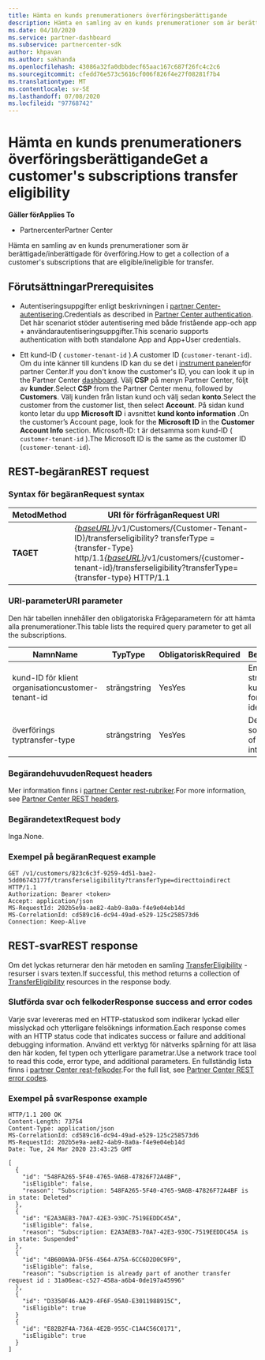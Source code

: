 ```yaml
---
title: Hämta en kunds prenumerationers överföringsberättigande
description: Hämta en samling av en kunds prenumerationer som är berättigade/ineligibile för överföring.
ms.date: 04/10/2020
ms.service: partner-dashboard
ms.subservice: partnercenter-sdk
author: khpavan
ms.author: sakhanda
ms.openlocfilehash: 43086a32fa0dbbdecf65aac167c687f26fc4c2c6
ms.sourcegitcommit: cfedd76e573c5616cf006f826f4e27f08281f7b4
ms.translationtype: MT
ms.contentlocale: sv-SE
ms.lasthandoff: 07/08/2020
ms.locfileid: "97768742"
---
```

# <a name="get-a-customers-subscriptions-transfer-eligibility"></a><span data-ttu-id="ca199-103">Hämta en kunds prenumerationers överföringsberättigande</span><span class="sxs-lookup"><span data-stu-id="ca199-103">Get a customer's subscriptions transfer eligibility</span></span>

<span data-ttu-id="ca199-104">**Gäller för**</span><span class="sxs-lookup"><span data-stu-id="ca199-104">**Applies To**</span></span>

- <span data-ttu-id="ca199-105">Partnercenter</span><span class="sxs-lookup"><span data-stu-id="ca199-105">Partner Center</span></span>

<span data-ttu-id="ca199-106">Hämta en samling av en kunds prenumerationer som är berättigade/inberättigade för överföring.</span><span class="sxs-lookup"><span data-stu-id="ca199-106">How to get a collection of a customer's subscriptions that are eligible/ineligible for transfer.</span></span>

## <a name="prerequisites"></a><span data-ttu-id="ca199-107">Förutsättningar</span><span class="sxs-lookup"><span data-stu-id="ca199-107">Prerequisites</span></span>

- <span data-ttu-id="ca199-108">Autentiseringsuppgifter enligt beskrivningen i [partner Center-autentisering](partner-center-authentication.md).</span><span class="sxs-lookup"><span data-stu-id="ca199-108">Credentials as described in [Partner Center authentication](partner-center-authentication.md).</span></span> <span data-ttu-id="ca199-109">Det här scenariot stöder autentisering med både fristående app-och app + användarautentiseringsuppgifter.</span><span class="sxs-lookup"><span data-stu-id="ca199-109">This scenario supports authentication with both standalone App and App+User credentials.</span></span>

- <span data-ttu-id="ca199-110">Ett kund-ID ( `customer-tenant-id` ).</span><span class="sxs-lookup"><span data-stu-id="ca199-110">A customer ID (`customer-tenant-id`).</span></span> <span data-ttu-id="ca199-111">Om du inte känner till kundens ID kan du se det i [instrument panelen](https://partner.microsoft.com/dashboard)för partner Center.</span><span class="sxs-lookup"><span data-stu-id="ca199-111">If you don't know the customer's ID, you can look it up in the Partner Center [dashboard](https://partner.microsoft.com/dashboard).</span></span> <span data-ttu-id="ca199-112">Välj **CSP** på menyn Partner Center, följt av **kunder**.</span><span class="sxs-lookup"><span data-stu-id="ca199-112">Select **CSP** from the Partner Center menu, followed by **Customers**.</span></span> <span data-ttu-id="ca199-113">Välj kunden från listan kund och välj sedan **konto**.</span><span class="sxs-lookup"><span data-stu-id="ca199-113">Select the customer from the customer list, then select **Account**.</span></span> <span data-ttu-id="ca199-114">På sidan kund konto letar du upp **Microsoft ID** i avsnittet **kund konto information** .</span><span class="sxs-lookup"><span data-stu-id="ca199-114">On the customer’s Account page, look for the **Microsoft ID** in the **Customer Account Info** section.</span></span> <span data-ttu-id="ca199-115">Microsoft-ID: t är detsamma som kund-ID ( `customer-tenant-id` ).</span><span class="sxs-lookup"><span data-stu-id="ca199-115">The Microsoft ID is the same as the customer ID  (`customer-tenant-id`).</span></span>

## <a name="rest-request"></a><span data-ttu-id="ca199-116">REST-begäran</span><span class="sxs-lookup"><span data-stu-id="ca199-116">REST request</span></span>

### <a name="request-syntax"></a><span data-ttu-id="ca199-117">Syntax för begäran</span><span class="sxs-lookup"><span data-stu-id="ca199-117">Request syntax</span></span>

| <span data-ttu-id="ca199-118">Metod</span><span class="sxs-lookup"><span data-stu-id="ca199-118">Method</span></span>  | <span data-ttu-id="ca199-119">URI för förfrågan</span><span class="sxs-lookup"><span data-stu-id="ca199-119">Request URI</span></span>                                                                                          |
|---------|------------------------------------------------------------------------------------------------------|
| <span data-ttu-id="ca199-120">**TA**</span><span class="sxs-lookup"><span data-stu-id="ca199-120">**GET**</span></span> | <span data-ttu-id="ca199-121">[*{baseURL}*](partner-center-rest-urls.md)/v1/Customers/{Customer-Tenant-ID}/transferseligibility? transferType = {transfer-Type} http/1.1</span><span class="sxs-lookup"><span data-stu-id="ca199-121">[*{baseURL}*](partner-center-rest-urls.md)/v1/customers/{customer-tenant-id}/transferseligibility?transferType={transfer-type} HTTP/1.1</span></span> |

### <a name="uri-parameter"></a><span data-ttu-id="ca199-122">URI-parameter</span><span class="sxs-lookup"><span data-stu-id="ca199-122">URI parameter</span></span>

<span data-ttu-id="ca199-123">Den här tabellen innehåller den obligatoriska Frågeparametern för att hämta alla prenumerationer.</span><span class="sxs-lookup"><span data-stu-id="ca199-123">This table lists the required query parameter to get all the subscriptions.</span></span>

| <span data-ttu-id="ca199-124">Namn</span><span class="sxs-lookup"><span data-stu-id="ca199-124">Name</span></span>               | <span data-ttu-id="ca199-125">Typ</span><span class="sxs-lookup"><span data-stu-id="ca199-125">Type</span></span>   | <span data-ttu-id="ca199-126">Obligatorisk</span><span class="sxs-lookup"><span data-stu-id="ca199-126">Required</span></span> | <span data-ttu-id="ca199-127">Beskrivning</span><span class="sxs-lookup"><span data-stu-id="ca199-127">Description</span></span>                                           |
|--------------------|--------|----------|-------------------------------------------------------|
| <span data-ttu-id="ca199-128">kund-ID för klient organisation</span><span class="sxs-lookup"><span data-stu-id="ca199-128">customer-tenant-id</span></span> | <span data-ttu-id="ca199-129">sträng</span><span class="sxs-lookup"><span data-stu-id="ca199-129">string</span></span> | <span data-ttu-id="ca199-130">Yes</span><span class="sxs-lookup"><span data-stu-id="ca199-130">Yes</span></span>      | <span data-ttu-id="ca199-131">En GUID-formaterad sträng som identifierar kunden.</span><span class="sxs-lookup"><span data-stu-id="ca199-131">A GUID-formatted string that identifies the customer.</span></span> |
| <span data-ttu-id="ca199-132">överförings typ</span><span class="sxs-lookup"><span data-stu-id="ca199-132">transfer-type</span></span>      | <span data-ttu-id="ca199-133">sträng</span><span class="sxs-lookup"><span data-stu-id="ca199-133">string</span></span> | <span data-ttu-id="ca199-134">Yes</span><span class="sxs-lookup"><span data-stu-id="ca199-134">Yes</span></span>      | <span data-ttu-id="ca199-135">Den typ av överföring som är avsedd.</span><span class="sxs-lookup"><span data-stu-id="ca199-135">The type of transfer that is intended.</span></span>                |

### <a name="request-headers"></a><span data-ttu-id="ca199-136">Begärandehuvuden</span><span class="sxs-lookup"><span data-stu-id="ca199-136">Request headers</span></span>

<span data-ttu-id="ca199-137">Mer information finns i [partner Center rest-rubriker](headers.md).</span><span class="sxs-lookup"><span data-stu-id="ca199-137">For more information, see [Partner Center REST headers](headers.md).</span></span>

### <a name="request-body"></a><span data-ttu-id="ca199-138">Begärandetext</span><span class="sxs-lookup"><span data-stu-id="ca199-138">Request body</span></span>

<span data-ttu-id="ca199-139">Inga.</span><span class="sxs-lookup"><span data-stu-id="ca199-139">None.</span></span>

### <a name="request-example"></a><span data-ttu-id="ca199-140">Exempel på begäran</span><span class="sxs-lookup"><span data-stu-id="ca199-140">Request example</span></span>

```http
GET /v1/customers/823c6c3f-9259-4d51-bae2-5dd06743177f/transferseligibility?transferType=directtoindirect HTTP/1.1
Authorization: Bearer <token>
Accept: application/json
MS-RequestId: 202b5e9a-ae82-4ab9-8a0a-f4e9e04eb14d
MS-CorrelationId: cd589c16-dc94-49ad-e529-125c258573d6
Connection: Keep-Alive
```

## <a name="rest-response"></a><span data-ttu-id="ca199-141">REST-svar</span><span class="sxs-lookup"><span data-stu-id="ca199-141">REST response</span></span>

<span data-ttu-id="ca199-142">Om det lyckas returnerar den här metoden en samling [TransferEligibility](transfer-eligibility-resources.md) -resurser i svars texten.</span><span class="sxs-lookup"><span data-stu-id="ca199-142">If successful, this method returns a collection of [TransferEligibility](transfer-eligibility-resources.md) resources in the response body.</span></span>

### <a name="response-success-and-error-codes"></a><span data-ttu-id="ca199-143">Slutförda svar och felkoder</span><span class="sxs-lookup"><span data-stu-id="ca199-143">Response success and error codes</span></span>

<span data-ttu-id="ca199-144">Varje svar levereras med en HTTP-statuskod som indikerar lyckad eller misslyckad och ytterligare felsöknings information.</span><span class="sxs-lookup"><span data-stu-id="ca199-144">Each response comes with an HTTP status code that indicates success or failure and additional debugging information.</span></span> <span data-ttu-id="ca199-145">Använd ett verktyg för nätverks spårning för att läsa den här koden, fel typen och ytterligare parametrar.</span><span class="sxs-lookup"><span data-stu-id="ca199-145">Use a network trace tool to read this code, error type, and additional parameters.</span></span> <span data-ttu-id="ca199-146">En fullständig lista finns i [partner Center rest-felkoder](error-codes.md).</span><span class="sxs-lookup"><span data-stu-id="ca199-146">For the full list, see [Partner Center REST error codes](error-codes.md).</span></span>

### <a name="response-example"></a><span data-ttu-id="ca199-147">Exempel på svar</span><span class="sxs-lookup"><span data-stu-id="ca199-147">Response example</span></span>

```http
HTTP/1.1 200 OK
Content-Length: 73754
Content-Type: application/json
MS-CorrelationId: cd589c16-dc94-49ad-e529-125c258573d6
MS-RequestId: 202b5e9a-ae82-4ab9-8a0a-f4e9e04eb14d
Date: Tue, 24 Mar 2020 23:43:25 GMT

[
  {
    "id": "548FA265-5F40-4765-9A6B-47826F72A4BF",
    "isEligible": false,
    "reason": "Subscription: 548FA265-5F40-4765-9A6B-47826F72A4BF is in state: Deleted"
  },
  {
    "id": "E2A3AEB3-70A7-42E3-930C-7519EEDDC45A",
    "isEligible": false,
    "reason": "Subscription: E2A3AEB3-70A7-42E3-930C-7519EEDDC45A is in state: Suspended"
  },
  {
    "id": "4B600A9A-DF56-4564-A75A-6CC6D2D0C9F9",
    "isEligible": false,
    "reason": "subscription is already part of another transfer request id : 31a06eac-c527-458a-a6b4-0de197a45996"
  },
  {
    "id": "D3350F46-AA29-4F6F-95A0-E3011988915C",
    "isEligible": true
  }
  {
    "id": "E82B2F4A-736A-4E2B-955C-C1A4C56C0171",
    "isEligible": true
  }
]
```
